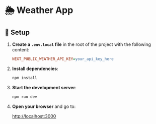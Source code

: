 # 🌦️ Weather App

## 🔧 Setup

1. **Create a `.env.local` file** in the root of the project with the following content:

   ```ini
   NEXT_PUBLIC_WEATHER_API_KEY=your_api_key_here
   ```

2. **Install dependencies**:

   ```bash
   npm install
   ```

3. **Start the development server**:

   ```bash
   npm run dev
   ```

4. **Open your browser** and go to:

   [http://localhost:3000](http://localhost:3000)
